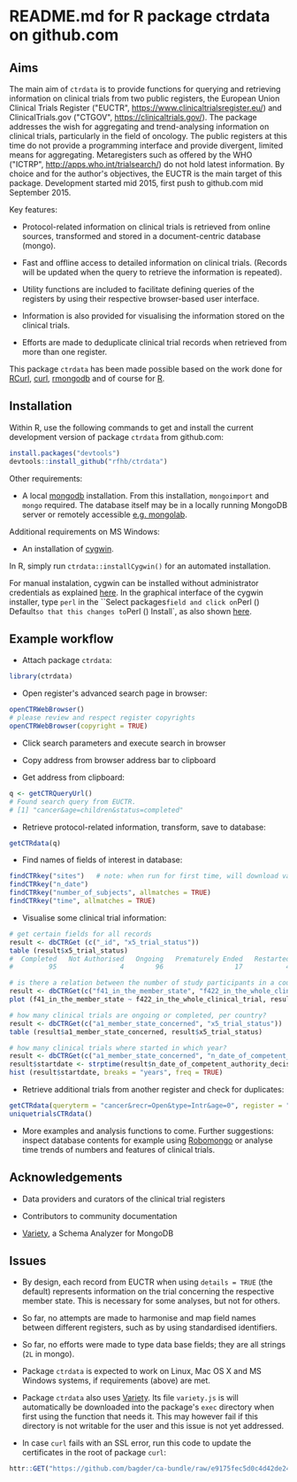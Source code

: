 # README.md for R package ctrdata on github.com

## Aims

The main aim of `ctrdata` is to provide functions for querying and retrieving information on clinical trials from two public registers, the European Union Clinical Trials Register ("EUCTR", https://www.clinicaltrialsregister.eu/) and ClinicalTrials.gov ("CTGOV", https://clinicaltrials.gov/). The package addresses the wish for aggregating and trend-analysing information on clinical trials, particularly in the field of oncology. The public registers at this time do not provide a programming interface and provide divergent, limited means for aggregating. Metaregisters such as offered by the WHO ("ICTRP", http://apps.who.int/trialsearch/) do not hold latest information. By choice and for the author's objectives, the EUCTR is the main target of this package. Development started mid 2015, first push to github.com mid September 2015. 

Key features:

* Protocol-related information on clinical trials is retrieved from online sources, transformed and stored in a document-centric database (mongo). 

* Fast and offline access to detailed information on clinical trials. (Records will be updated when the query to retrieve the information is repeated). 

* Utility functions are included to facilitate defining queries of the registers by using their respective browser-based user interface. 

* Information is also provided for visualising the information stored on the clinical trials.

* Efforts are made to deduplicate clinical trial records when retrieved from more than one register. 
  
This package `ctrdata` has been made possible based on the work done for [RCurl](http://www.omegahat.org/RCurl/), [curl](https://github.com/jeroenooms/curl), [rmongodb](https://github.com/mongosoup/rmongodb) and of course for [R](http://www.r-project.org/). 

## Installation

Within R, use the following commands to get and install the current development version of package `ctrdata` from github.com:

```R
install.packages("devtools")
devtools::install_github("rfhb/ctrdata")
```

Other requirements:

* A local [mongodb](https://www.mongodb.org/) installation. From this installation, `mongoimport` and `mongo` required. The database itself may be in a locally running MongoDB server or remotely accessible [e.g. mongolab](https://mongolab.com/). 

Additional requirements on MS Windows:

* An installation of [cygwin](https://cygwin.com/install.html). 

In R, simply run `ctrdata::installCygwin()` for an automated installation. 

For manual instalation, cygwin can be installed without administrator credentials as explained [here](https://cygwin.com/faq/faq.html#faq.setup.noroot). In the graphical interface of the cygwin installer, type `perl` in the ``Select packages` field and click on `Perl () Default` so that this changes to `Perl () Install`, as also shown [here](http://slu.livejournal.com/17395.html). 

## Example workflow

* Attach package `ctrdata`: 
```R
library(ctrdata)
```

* Open register's advanced search page in browser: 
```R
openCTRWebBrowser()
# please review and respect register copyrights
openCTRWebBrowser(copyright = TRUE)
```

* Click search parameters and execute search in browser 

* Copy address from browser address bar to clipboard

* Get address from clipboard: 
```R
q <- getCTRQueryUrl()
# Found search query from EUCTR.
# [1] "cancer&age=children&status=completed"
```

* Retrieve protocol-related information, transform, save to database:
```R
getCTRdata(q)
```

* Find names of fields of interest in database:
```R
findCTRkey("sites")   # note: when run for first time, will download variety.js
findCTRkey("n_date")
findCTRkey("number_of_subjects", allmatches = TRUE)
findCTRkey("time", allmatches = TRUE)
```

* Visualise some clinical trial information:
```R
# get certain fields for all records
result <- dbCTRGet (c("_id", "x5_trial_status"))
table (result$x5_trial_status)
#  Completed   Not Authorised   Ongoing   Prematurely Ended   Restarted   Temporarily Halted 
#         95                4        96                  17           4                  3 
```
```R
# is there a relation between the number of study participants in a country and those in whole trial? 
result <- dbCTRGet(c("f41_in_the_member_state", "f422_in_the_whole_clinical_trial"))
plot (f41_in_the_member_state ~ f422_in_the_whole_clinical_trial, result)
```
```R
# how many clinical trials are ongoing or completed, per country? 
result <- dbCTRGet(c("a1_member_state_concerned", "x5_trial_status"))
table (result$a1_member_state_concerned, result$x5_trial_status)
```
```R
# how many clinical trials where started in which year? 
result <- dbCTRGet(c("a1_member_state_concerned", "n_date_of_competent_authority_decision"))
result$startdate <- strptime(result$n_date_of_competent_authority_decision, "%Y-%m-%d")
hist (result$startdate, breaks = "years", freq = TRUE)
```

* Retrieve additional trials from another register and check for duplicates:
```R
getCTRdata(queryterm = "cancer&recr=Open&type=Intr&age=0", register = "CTGOV")
uniquetrialsCTRdata()
```

* More examples and analysis functions to come. Further suggestions: inspect database contents for example using [Robomongo](http://www.robomongo.org) or analyse time trends of numbers and features of clinical trials. 


## Acknowledgements 

* Data providers and curators of the clinical trial registers

* Contributors to community documentation

* [Variety](https://github.com/variety/variety), a Schema Analyzer for MongoDB

## Issues

* By design, each record from EUCTR when using `details = TRUE` (the default) represents information on the trial concerning the respective member state. This is necessary for some analyses, but not for others. 

* So far, no attempts are made to harmonise and map field names between different registers, such as by using standardised identifiers. 

* So far, no efforts were made to type data base fields; they are all strings (`2L` in mongo). 

* Package `ctrdata` is expected to work on Linux, Mac OS X and MS Windows systems, if requirements (above) are met.  

* Package `ctrdata` also uses [Variety](https://github.com/variety/variety). Its file `variety.js` is will automatically be downloaded into the package's `exec` directory when first using the function that needs it. This may however fail if this directory is not writable for the user and this issue is not yet addressed.

* In case `curl` fails with an SSL error, run this code to update the certificates in the root of package `curl`:
```R
httr::GET("https://github.com/bagder/ca-bundle/raw/e9175fec5d0c4d42de24ed6d84a06d504d5e5a09/ca-bundle.crt", write_disk(system.file("", package = "curl"), "inst/cacert.pem", overwrite = TRUE))
```
